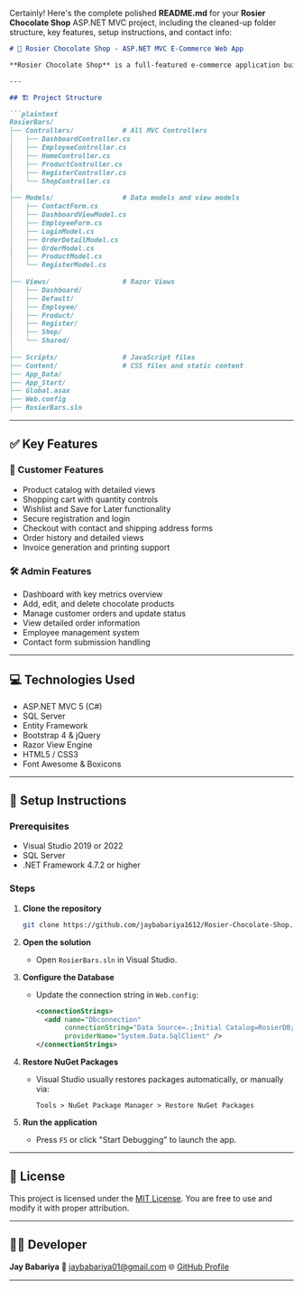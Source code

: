Certainly! Here's the complete polished **README.md** for your **Rosier Chocolate Shop** ASP.NET MVC project, including the cleaned-up folder structure, key features, setup instructions, and contact info:

````markdown
# 🍫 Rosier Chocolate Shop - ASP.NET MVC E-Commerce Web App

**Rosier Chocolate Shop** is a full-featured e-commerce application built with ASP.NET MVC. It provides both a customer-facing storefront and an admin dashboard for managing chocolates, orders, employees, and customers.

---

## 🏗️ Project Structure

```plaintext
RosierBars/
├── Controllers/            # All MVC Controllers
│   ├── DashboardController.cs
│   ├── EmployeeController.cs
│   ├── HomeController.cs
│   ├── ProductController.cs
│   ├── RegisterController.cs
│   └── ShopController.cs
│
├── Models/                 # Data models and view models
│   ├── ContactForm.cs
│   ├── DashboardViewModel.cs
│   ├── EmployeeForm.cs
│   ├── LoginModel.cs
│   ├── OrderDetailModel.cs
│   ├── OrderModel.cs
│   ├── ProductModel.cs
│   └── RegisterModel.cs
│
├── Views/                  # Razor Views
│   ├── Dashboard/
│   ├── Default/
│   ├── Employee/
│   ├── Product/
│   ├── Register/
│   ├── Shop/
│   └── Shared/
│
├── Scripts/                # JavaScript files
├── Content/                # CSS files and static content
├── App_Data/
├── App_Start/
├── Global.asax
├── Web.config
├── RosierBars.sln
````

---

## ✅ Key Features

### 🛒 Customer Features

* Product catalog with detailed views
* Shopping cart with quantity controls
* Wishlist and Save for Later functionality
* Secure registration and login
* Checkout with contact and shipping address forms
* Order history and detailed views
* Invoice generation and printing support

### 🛠 Admin Features

* Dashboard with key metrics overview
* Add, edit, and delete chocolate products
* Manage customer orders and update status
* View detailed order information
* Employee management system
* Contact form submission handling

---

## 💻 Technologies Used

* ASP.NET MVC 5 (C#)
* SQL Server
* Entity Framework
* Bootstrap 4 & jQuery
* Razor View Engine
* HTML5 / CSS3
* Font Awesome & Boxicons

---

## 🔧 Setup Instructions

### Prerequisites

* Visual Studio 2019 or 2022
* SQL Server
* .NET Framework 4.7.2 or higher

### Steps

1. **Clone the repository**

   ```bash
   git clone https://github.com/jaybabariya1612/Rosier-Chocolate-Shop.git
   ```

2. **Open the solution**

   * Open `RosierBars.sln` in Visual Studio.

3. **Configure the Database**

   * Update the connection string in `Web.config`:

     ```xml
     <connectionStrings>
       <add name="Dbconnection"
            connectionString="Data Source=.;Initial Catalog=RosierDB;Integrated Security=True"
            providerName="System.Data.SqlClient" />
     </connectionStrings>
     ```

4. **Restore NuGet Packages**

   * Visual Studio usually restores packages automatically, or manually via:

     ```
     Tools > NuGet Package Manager > Restore NuGet Packages
     ```

5. **Run the application**

   * Press `F5` or click "Start Debugging" to launch the app.

---

## 📄 License

This project is licensed under the [MIT License](LICENSE). You are free to use and modify it with proper attribution.

---

## 👨‍💻 Developer

**Jay Babariya**
📧 [jaybabariya01@gmail.com](mailto:jaybabariya01@gmail.com)
🌐 [GitHub Profile](https://github.com/jaybabariya1612)

---
